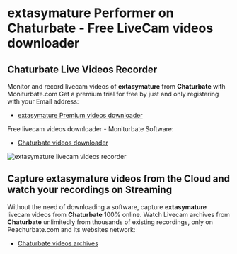 # extasymature Performer on Chaturbate - Free LiveCam videos downloader

## Chaturbate Live Videos Recorder

Monitor and record livecam videos of **extasymature** from **Chaturbate** with Moniturbate.com
Get a premium trial for free by just and only registering with your Email address:
* [extasymature Premium videos downloader](https://moniturbate.com/request-demo-licence-key.html)

Free livecam videos downloader - Moniturbate Software:
* [Chaturbate videos downloader](https://moniturbate.com/moniturbate-download-software.html)

![extasymature livecam videos recorder](https://peachurnet.com/templates/moniturbate-software.png)


## Capture extasymature videos from the Cloud and watch your recordings on Streaming

Without the need of downloading a software, capture **extasymature** livecam videos from **Chaturbate** 100% online.
Watch Livecam archives from **Chaturbate** unlimitedly from thousands of existing recordings, only on Peachurbate.com and its websites network:
* [Chaturbate videos archives](https://peachurnet.com/)